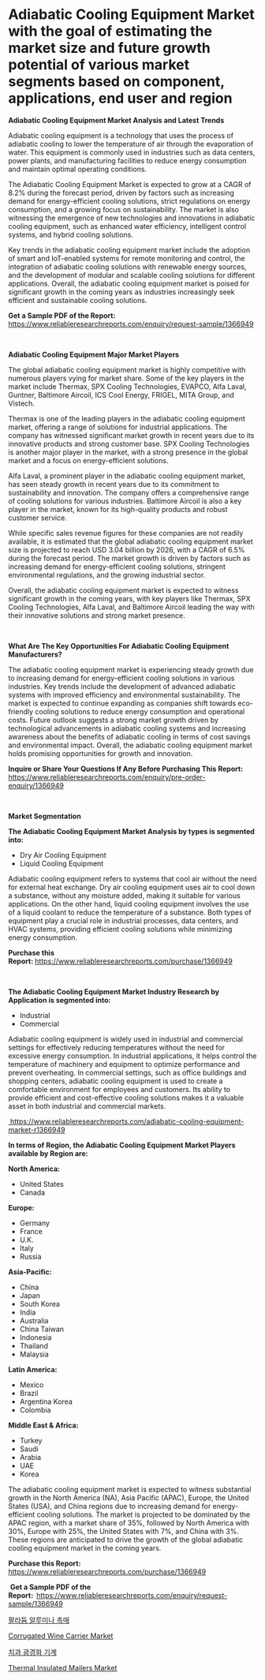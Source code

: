 <p><h1>Adiabatic Cooling Equipment Market with the goal of estimating the market size and future growth potential of various market segments based on component, applications, end user and region</h1></p><p><strong>Adiabatic Cooling Equipment Market Analysis and Latest Trends</strong></p>
<p><p>Adiabatic cooling equipment is a technology that uses the process of adiabatic cooling to lower the temperature of air through the evaporation of water. This equipment is commonly used in industries such as data centers, power plants, and manufacturing facilities to reduce energy consumption and maintain optimal operating conditions.</p><p>The Adiabatic Cooling Equipment Market is expected to grow at a CAGR of 8.2% during the forecast period, driven by factors such as increasing demand for energy-efficient cooling solutions, strict regulations on energy consumption, and a growing focus on sustainability. The market is also witnessing the emergence of new technologies and innovations in adiabatic cooling equipment, such as enhanced water efficiency, intelligent control systems, and hybrid cooling solutions.</p><p>Key trends in the adiabatic cooling equipment market include the adoption of smart and IoT-enabled systems for remote monitoring and control, the integration of adiabatic cooling solutions with renewable energy sources, and the development of modular and scalable cooling solutions for different applications. Overall, the adiabatic cooling equipment market is poised for significant growth in the coming years as industries increasingly seek efficient and sustainable cooling solutions.</p></p>
<p><strong>Get a Sample PDF of the Report:&nbsp;</strong> <a href="https://www.reliableresearchreports.com/enquiry/request-sample/1366949">https://www.reliableresearchreports.com/enquiry/request-sample/1366949</a></p>
<p>&nbsp;</p>
<p><strong>Adiabatic Cooling Equipment Major Market Players</strong></p>
<p><p>The global adiabatic cooling equipment market is highly competitive with numerous players vying for market share. Some of the key players in the market include Thermax, SPX Cooling Technologies, EVAPCO, Alfa Laval, Guntner, Baltimore Aircoil, ICS Cool Energy, FRIGEL, MITA Group, and Vistech.</p><p>Thermax is one of the leading players in the adiabatic cooling equipment market, offering a range of solutions for industrial applications. The company has witnessed significant market growth in recent years due to its innovative products and strong customer base. SPX Cooling Technologies is another major player in the market, with a strong presence in the global market and a focus on energy-efficient solutions.</p><p>Alfa Laval, a prominent player in the adiabatic cooling equipment market, has seen steady growth in recent years due to its commitment to sustainability and innovation. The company offers a comprehensive range of cooling solutions for various industries. Baltimore Aircoil is also a key player in the market, known for its high-quality products and robust customer service.</p><p>While specific sales revenue figures for these companies are not readily available, it is estimated that the global adiabatic cooling equipment market size is projected to reach USD 3.04 billion by 2026, with a CAGR of 6.5% during the forecast period. The market growth is driven by factors such as increasing demand for energy-efficient cooling solutions, stringent environmental regulations, and the growing industrial sector.</p><p>Overall, the adiabatic cooling equipment market is expected to witness significant growth in the coming years, with key players like Thermax, SPX Cooling Technologies, Alfa Laval, and Baltimore Aircoil leading the way with their innovative solutions and strong market presence.</p></p>
<p>&nbsp;</p>
<p><strong>What Are The Key Opportunities For Adiabatic Cooling Equipment Manufacturers?</strong></p>
<p><p>The adiabatic cooling equipment market is experiencing steady growth due to increasing demand for energy-efficient cooling solutions in various industries. Key trends include the development of advanced adiabatic systems with improved efficiency and environmental sustainability. The market is expected to continue expanding as companies shift towards eco-friendly cooling solutions to reduce energy consumption and operational costs. Future outlook suggests a strong market growth driven by technological advancements in adiabatic cooling systems and increasing awareness about the benefits of adiabatic cooling in terms of cost savings and environmental impact. Overall, the adiabatic cooling equipment market holds promising opportunities for growth and innovation.</p></p>
<p><strong>Inquire or Share Your Questions If Any Before Purchasing This Report:</strong> <a href="https://www.reliableresearchreports.com/enquiry/pre-order-enquiry/1366949">https://www.reliableresearchreports.com/enquiry/pre-order-enquiry/1366949</a></p>
<p>&nbsp;</p>
<p><strong>Market Segmentation</strong></p>
<p><strong>The Adiabatic Cooling Equipment Market Analysis by types is segmented into:</strong></p>
<p><ul><li>Dry Air Cooling Equipment</li><li>Liquid Cooling Equipment</li></ul></p>
<p><p>Adiabatic cooling equipment refers to systems that cool air without the need for external heat exchange. Dry air cooling equipment uses air to cool down a substance, without any moisture added, making it suitable for various applications. On the other hand, liquid cooling equipment involves the use of a liquid coolant to reduce the temperature of a substance. Both types of equipment play a crucial role in industrial processes, data centers, and HVAC systems, providing efficient cooling solutions while minimizing energy consumption.</p></p>
<p><strong>Purchase this Report:&nbsp;</strong><a href="https://www.reliableresearchreports.com/purchase/1366949">https://www.reliableresearchreports.com/purchase/1366949</a></p>
<p>&nbsp;</p>
<p><strong>The Adiabatic Cooling Equipment Market Industry Research by Application is segmented into:</strong></p>
<p><ul><li>Industrial</li><li>Commercial</li></ul></p>
<p><p>Adiabatic cooling equipment is widely used in industrial and commercial settings for effectively reducing temperatures without the need for excessive energy consumption. In industrial applications, it helps control the temperature of machinery and equipment to optimize performance and prevent overheating. In commercial settings, such as office buildings and shopping centers, adiabatic cooling equipment is used to create a comfortable environment for employees and customers. Its ability to provide efficient and cost-effective cooling solutions makes it a valuable asset in both industrial and commercial markets.</p></p>
<p><a href="https://www.reliableresearchreports.com/adiabatic-cooling-equipment-market-r1366949">&nbsp;https://www.reliableresearchreports.com/adiabatic-cooling-equipment-market-r1366949</a></p>
<p><strong>In terms of Region, the Adiabatic Cooling Equipment Market Players available by Region are:</strong></p>
<p>
    <p> <strong> North America: </strong>
        <ul>
            <li>United States</li>
            <li>Canada</li>
        </ul>
        </p> 
    <p> <strong> Europe: </strong>
        <ul>
            <li>Germany</li>
            <li>France</li>
            <li>U.K.</li>
            <li>Italy</li>
            <li>Russia</li>
        </ul>
        </p> 
    <p> <strong> Asia-Pacific: </strong>
        <ul>
            <li>China</li>
            <li>Japan</li>
            <li>South Korea</li>
            <li>India</li>
            <li>Australia</li>
            <li>China Taiwan</li>
            <li>Indonesia</li>
            <li>Thailand</li>
            <li>Malaysia</li>
        </ul>
        </p> 
    <p> <strong> Latin America: </strong>
        <ul>
            <li>Mexico</li>
            <li>Brazil</li>
            <li>Argentina Korea</li>
            <li>Colombia</li>
        </ul>
        </p> 
    <p> <strong> Middle East & Africa: </strong>
        <ul>
            <li>Turkey</li>
            <li>Saudi</li>
            <li>Arabia</li>
            <li>UAE</li>
            <li>Korea</li>
        </ul>
    </p>
    </p>
<p><p>The adiabatic cooling equipment market is expected to witness substantial growth in the North America (NA), Asia Pacific (APAC), Europe, the United States (USA), and China regions due to increasing demand for energy-efficient cooling solutions. The market is projected to be dominated by the APAC region, with a market share of 35%, followed by North America with 30%, Europe with 25%, the United States with 7%, and China with 3%. These regions are anticipated to drive the growth of the global adiabatic cooling equipment market in the coming years.</p></p>
<p><strong>Purchase this Report: </strong><a href="https://www.reliableresearchreports.com/purchase/1366949">https://www.reliableresearchreports.com/purchase/1366949</a></p>
<p>&nbsp;<strong>Get a Sample PDF of the Report:&nbsp;&nbsp;</strong><a href="https://www.reliableresearchreports.com/enquiry/request-sample/1366949">https://www.reliableresearchreports.com/enquiry/request-sample/1366949</a></p>
<p><strong></strong></p>
<p><p><a href="https://medium.com/@suriyaltarun000_56839/%ED%8C%94%EB%9D%BC%EB%93%90-%EC%95%8C%EB%A3%A8%EB%AF%B8%EB%82%98-%EC%B4%89%EB%A7%A4-%EC%8B%9C%EC%9E%A5-%EC%9C%A0%ED%98%95-%EC%9D%91%EC%9A%A9-%EB%B0%8F-%EC%A7%80%EB%A6%AC%EC%97%90-%EB%8C%80%ED%95%9C-%ED%8F%AC%EA%B4%84%EC%A0%81-%ED%8F%89%EA%B0%80-9dc853da9f3d">팔라듐 알루미나 촉매</a></p><p><a href="https://github.com/ernidarwin455/Market-Research-Report-List-1/blob/main/corrugated-wine-carrier-market.md">Corrugated Wine Carrier Market</a></p><p><a href="https://medium.com/@suriyaltarun000_56839/%EC%B9%98%EA%B3%BC-%EA%B4%91%EA%B2%BD%ED%99%94-%EA%B8%B0%EA%B3%84-%EC%8B%9C%EC%9E%A5%EC%9D%80-%EC%8B%9C%EC%9E%A5-%EC%A0%90%EC%9C%A0%EC%9C%A8-%EC%8B%9C%EC%9E%A5-%EB%8F%99%ED%96%A5-%EB%B0%8F-%EC%8B%9C%EC%9E%A5-%EC%84%B1%EC%9E%A5%EC%97%90-%EB%8C%80%ED%95%9C-%EC%A0%95%EB%B3%B4%EB%A5%BC-%EC%A0%9C%EA%B3%B5%ED%95%A9%EB%8B%88%EB%8B%A4-05ee9319349a">치과 광경화 기계</a></p><p><a href="https://github.com/rakibtthstu9900/Market-Research-Report-List-1/blob/main/thermal-insulated-mailers-market.md">Thermal Insulated Mailers Market</a></p></p>